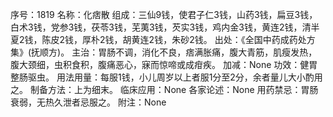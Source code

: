 序号：1819
名称：化痞散
组成：三仙9钱，使君子仁3钱，山药3钱，扁豆3钱，白术3钱，党参3钱，茯苓3钱，芜荑3钱，芡实3钱，鸡内金3钱，黄连2钱，清半夏2钱，陈皮2钱，厚朴2钱，胡黄连2钱，朱砂2钱。
出处：《全国中药成药处方集》(抚顺方)。
主治：胃肠不调，消化不良，痞满胀痛，腹大青筋，肌瘦发热，腹大颈细，虫积食积，腹痛恶心，寐而惊啼或成疳疾。
加减：None
功效：健胃整肠驱虫。
用法用量：每服1钱，小儿周岁以上者服1分至2分，余者量儿大小酌用之。
制备方法：上为细末。
临床应用：None
各家论述：None
用药禁忌：胃肠衰弱，无热久泄者忌服之。
附注：None
